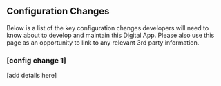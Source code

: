 ## Configuration Changes

Below is a list of the key configuration changes developers will need to know about to develop and maintain this Digital App. Please also use this page as an opportunity to link to any relevant 3rd party information.

### [config change 1]
[add details here]